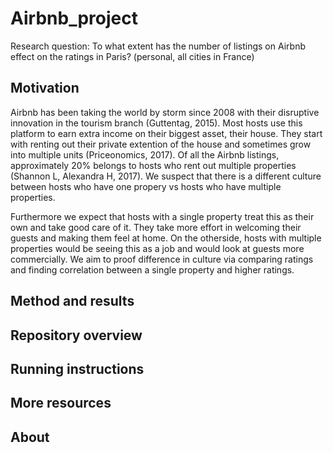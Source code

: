 # Airbnb_project

Research question: To what extent has the number of listings on Airbnb effect on the ratings in Paris? (personal, all cities in France)

## Motivation
Airbnb has been taking the world by storm since 2008 with their disruptive innovation in the tourism branch (Guttentag, 2015). Most hosts use this platform to earn extra income on their biggest asset, their house. They start with renting out their private extention of the house and sometimes grow into multiple units (Priceonomics, 2017). Of all the Airbnb listings, approximately 20% belongs to hosts who rent out multiple properties (Shannon L, Alexandra H, 2017). We suspect that there is a different culture between hosts who have one propery vs hosts who have multiple properties. 

Furthermore we expect that hosts with a single property treat this as their own and take good care of it. They take more effort in welcoming their guests and making them feel at home. On the otherside, hosts with multiple properties would be seeing this as a job and would look at guests more commercially. We aim to proof difference in culture via comparing ratings and finding correlation between a single property and higher ratings. 



## Method and results

## Repository overview

## Running instructions

## More resources

## About 
